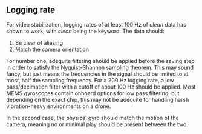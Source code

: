 ## Logging rate

For video stabilization, logging rates of at least 100 Hz of _clean_ data has shown to work, with _clean_ being the keyword. The data should:
1. Be clear of aliasing
2. Match the camera orientation

For number one, adequite filtering should be applied before the saving step in order to satisfy the [Nyquist–Shannon sampling theorem](https://en.wikipedia.org/wiki/Nyquist%E2%80%93Shannon_sampling_theorem). This may sound fancy, but just means the frequencies in the signal should be limited to at most, half the sampling frequency. For a 200 Hz logging rate, a low pass/decimation filter with a cutoff of about 100 Hz should be applied. Most MEMS gyroscopes contain onboard options for low pass filtering, but depending on the exact chip, this may not be adequite for handling harsh vibration-heavy environments on a drone.

In the second case, the physical gyro should match the motion of the camera, meaning no or minimal play should be present between the two.